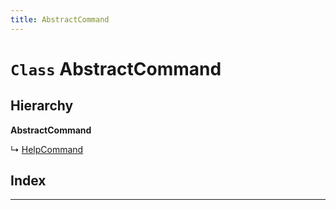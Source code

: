```yaml
---
title: AbstractCommand
---
```


# `Class` AbstractCommand

## Hierarchy

**AbstractCommand**

↳  [HelpCommand](helpcommand)

## Index

---

